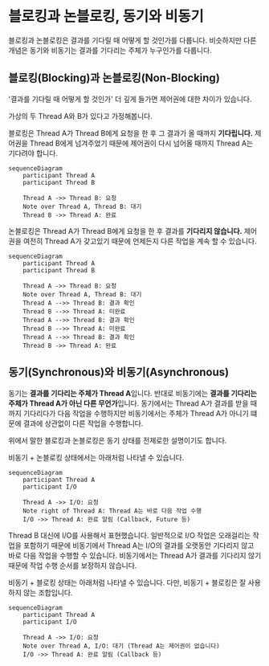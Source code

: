 # 블로킹과 논블로킹, 동기와 비동기

블로킹과 논블로킹은 결과를 기다릴 때 어떻게 할 것인가를 다룹니다. 비슷하지만 다른 개념은 동기와 비동기는 결과를 기다리는 주체가 누구인가를 다룹니다.

## 블로킹(Blocking)과 논블로킹(Non-Blocking)

'결과를 기다릴 때 어떻게 할 것인가' 더 깊게 들가면 제어권에 대한 차이가 있습니다.

가상의 두 Thread A와 B가 있다고 가정해봅니다.

블로킹은 Thread A가 Thread B에게 요청을 한 후 그 결과가 올 때까지 **기다립니다.** 제어권을 Thread B에게 넘겨주었기 때문에 제어권이 다시 넘어올 때까지 Thread A는 기다려야 합니다.

```mermaid
sequenceDiagram
    participant Thread A
    participant Thread B

    Thread A ->> Thread B: 요청
    Note over Thread A, Thread B: 대기
    Thread B ->> Thread A: 완료
```

논블로킹은 Thread A가 Thread B에게 요청을 한 후 결과를 **기다리지 않습니다.** 제어권을 여전히 Thread A가 갖고있기 때문에 언제든지 다른 작업을 계속 할 수 있습니다.

```mermaid
sequenceDiagram
    participant Thread A
    participant Thread B

    Thread A ->> Thread B: 요청
    Note over Thread A, Thread B: 대기
    Thread A -->> Thread B: 결과 확인
    Thread B -->> Thread A: 미완료
    Thread A -->> Thread B: 결과 확인
    Thread B -->> Thread A: 미완료
    Thread A -->> Thread B: 결과 확인
    Thread B ->> Thread A: 완료
```

## 동기(Synchronous)와 비동기(Asynchronous)

동기는 **결과를 기다리는 주체가 Thread A**입니다. 반대로 비동기에는 **결과를 기다리는 주체가 Thread A가 아닌 다른 무언가**입니다.
동기에서는 Thread A가 결과를 받을 때까지 기다리다가 다음 작업을 수행하지만 비동기에서는 주체가 Thread A가 아니기 떄문에 결과에 상관없이 다른 작업을 수행합니다.

위에서 말한 블로킹과 논블로킹은 동기 상태를 전제로한 설명이기도 합니다.

비동기 + 논블로킹 상태에서는 아래처럼 나타낼 수 있습니다.

```mermaid
sequenceDiagram
    participant Thread A
    participant I/O

    Thread A ->> I/O: 요청
    Note right of Thread A: Thread A는 바로 다음 작업 수행
    I/O ->> Thread A: 완료 알림 (Callback, Future 등)
```

Thread B 대신에 I/O를 사용해서 표현했습니다. 일반적으로 I/O 작업은 오래걸리는 작업을 포함하기 때문에 비동기에서 Thread A는 I/O의 결과를 오랫동안 기다리지 않고 바로 다음 작업을 수행할 수 있습니다. 비동기에서는 Thread A가 결과를 기다리지 않기 때문에 작업 수행 순서를 보장하지 않습니다.

비동기 + 블로킹 상태는 아래처럼 나타낼 수 있습니다. 다만, 비동기 + 블로킹은 잘 사용하지 않는 조합입니다.

```mermaid
sequenceDiagram
    participant Thread A
    participant I/O

    Thread A ->> I/O: 요청
    Note over Thread A, I/O: 대기 (Thread A는 제어권이 없습니다)
    I/O ->> Thread A: 완료 알림 (Callback 등)
```
